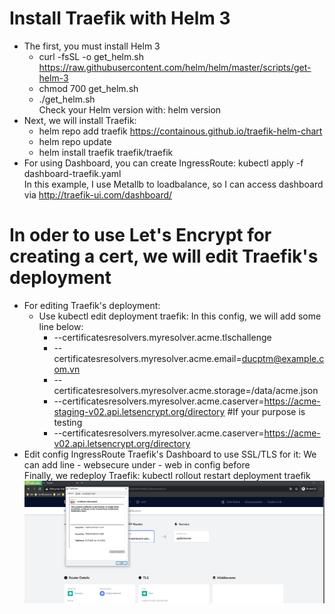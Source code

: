 # Install Traefik with Helm 3  
- The first, you must install Helm 3  
   - curl -fsSL -o get_helm.sh https://raw.githubusercontent.com/helm/helm/master/scripts/get-helm-3  
   - chmod 700 get_helm.sh  
   - ./get_helm.sh  
   Check your Helm version with: helm version  
 - Next, we will install Traefik:  
   - helm repo add traefik https://containous.github.io/traefik-helm-chart  
   - helm repo update  
   - helm install traefik traefik/traefik      
- For using Dashboard, you can create IngressRoute: kubectl apply -f dashboard-traefik.yaml  
In this example, I use Metallb to loadbalance, so I can access dashboard via http://traefik-ui.com/dashboard/  
# In oder to use Let's Encrypt for creating a cert, we will edit Traefik's deployment
- For editing Traefik's deployment:  
  -  Use kubectl edit deployment traefik: In this config, we will add some line below:  
        - --certificatesresolvers.myresolver.acme.tlschallenge
        - --certificatesresolvers.myresolver.acme.email=ducptm@example.com.vn
        - --certificatesresolvers.myresolver.acme.storage=/data/acme.json
        - --certificatesresolvers.myresolver.acme.caserver=https://acme-staging-v02.api.letsencrypt.org/directory #If your purpose is testing
        - --certificatesresolvers.myresolver.acme.caserver=https://acme-v02.api.letsencrypt.org/directory
- Edit config IngressRoute Traefik's Dashboard to use SSL/TLS for it: We can add line - websecure under - web in config before  
Finally, we redeploy Traefik: kubectl rollout restart deployment traefik
![Alt text](images/before.png?raw=true "Title")

  
